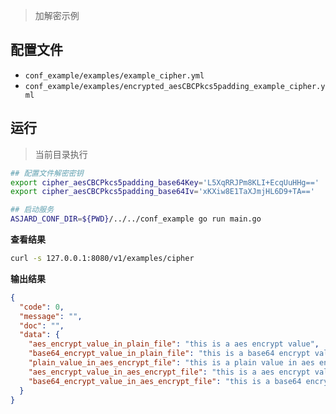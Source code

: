 > 加解密示例

## 配置文件

- `conf_example/examples/example_cipher.yml`
- `conf_example/examples/encrypted_aesCBCPkcs5padding_example_cipher.yml`

## 运行

> 当前目录执行

```sh
## 配置文件解密密钥
export cipher_aesCBCPkcs5padding_base64Key='L5XqRRJPm8KLI+EcqUuHHg=='
export cipher_aesCBCPkcs5padding_base64Iv='xKXiw8E1TaXJmjHL6D9+TA=='

## 启动服务
ASJARD_CONF_DIR=${PWD}/../../conf_example go run main.go
```

**查看结果**

```sh
curl -s 127.0.0.1:8080/v1/examples/cipher
```

**输出结果**

```json
{
  "code": 0,
  "message": "",
  "doc": "",
  "data": {
    "aes_encrypt_value_in_plain_file": "this is a aes encrypt value",
    "base64_encrypt_value_in_plain_file": "this is a base64 encrypt value",
    "plain_value_in_aes_encrypt_file": "this is a plain value in aes encrypted file",
    "aes_encrypt_value_in_aes_encrypt_file": "this is a aes encrypt value use another key in aes encrypted file",
    "base64_encrypt_value_in_aes_encrypt_file": "this is a base64 encrypt value in aes encrypt file"
  }
}
```
